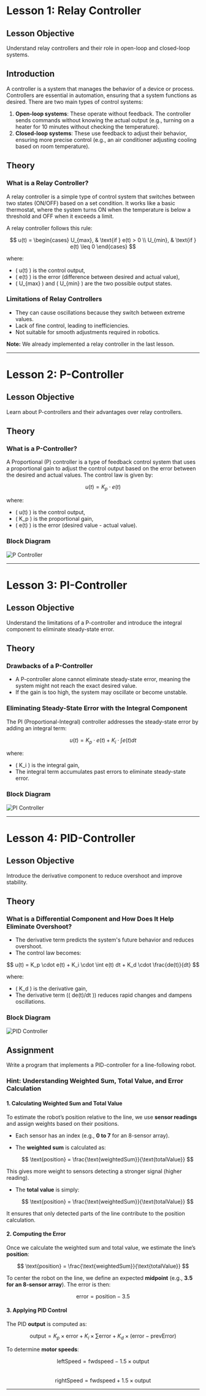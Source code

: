 
# Lesson 1: Relay Controller

## Lesson Objective
Understand relay controllers and their role in open-loop and closed-loop systems.

## Introduction
A controller is a system that manages the behavior of a device or process. Controllers are essential in automation, ensuring that a system functions as desired. There are two main types of control systems:

1. **Open-loop systems**: These operate without feedback. The controller sends commands without knowing the actual output (e.g., turning on a heater for 10 minutes without checking the temperature).
2. **Closed-loop systems**: These use feedback to adjust their behavior, ensuring more precise control (e.g., an air conditioner adjusting cooling based on room temperature).

## Theory

### What is a Relay Controller?
A relay controller is a simple type of control system that switches between two states (ON/OFF) based on a set condition. It works like a basic thermostat, where the system turns ON when the temperature is below a threshold and OFF when it exceeds a limit.

A relay controller follows this rule:

$$
 u(t) = \begin{cases} 
    U_{max}, & \text{if } e(t) > 0 \\
    U_{min}, & \text{if } e(t) \leq 0 
\end{cases} 
$$

where:
- \( u(t) \) is the control output,
- \( e(t) \) is the error (difference between desired and actual value),
- \( U_{max} \) and \( U_{min} \) are the two possible output states.

### Limitations of Relay Controllers
- They can cause oscillations because they switch between extreme values.
- Lack of fine control, leading to inefficiencies.
- Not suitable for smooth adjustments required in robotics.

**Note:** We already implemented a relay controller in the last lesson.

---

# Lesson 2: P-Controller

## Lesson Objective
Learn about P-controllers and their advantages over relay controllers.

## Theory

### What is a P-Controller?
A Proportional (P) controller is a type of feedback control system that uses a proportional gain to adjust the control output based on the error between the desired and actual values. The control law is given by:

$$
 u(t) = K_p \cdot e(t) 
$$

where:
- \( u(t) \) is the control output,
- \( K_p \) is the proportional gain,
- \( e(t) \) is the error (desired value - actual value).

### Block Diagram
![P Controller](https://github.com/pranavk-2003/line-robot-curriculum/blob/main/images/module_7/p.png)


---

# Lesson 3: PI-Controller

## Lesson Objective
Understand the limitations of a P-controller and introduce the integral component to eliminate steady-state error.

## Theory

### Drawbacks of a P-Controller
- A P-controller alone cannot eliminate steady-state error, meaning the system might not reach the exact desired value.
- If the gain is too high, the system may oscillate or become unstable.

### Eliminating Steady-State Error with the Integral Component
The PI (Proportional-Integral) controller addresses the steady-state error by adding an integral term:

$$
 u(t) = K_p \cdot e(t) + K_i \cdot \int e(t) dt 
$$

where:
- \( K_i \) is the integral gain,
- The integral term accumulates past errors to eliminate steady-state error.

### Block Diagram
![PI Controller](https://github.com/pranavk-2003/line-robot-curriculum/blob/main/images/module_7/pi.png)


---

# Lesson 4: PID-Controller  

## Lesson Objective  
Introduce the derivative component to reduce overshoot and improve stability.  

## Theory  

### What is a Differential Component and How Does It Help Eliminate Overshoot?  
- The derivative term predicts the system's future behavior and reduces overshoot.  
- The control law becomes:  

$$  
 u(t) = K_p \cdot e(t) + K_i \cdot \int e(t) dt + K_d \cdot \frac{de(t)}{dt}  
$$  

where:  
- \( K_d \) is the derivative gain,  
- The derivative term (\( de(t)/dt \)) reduces rapid changes and dampens oscillations.  

### Block Diagram  
![PID Controller](https://github.com/pranavk-2003/line-robot-curriculum/blob/main/images/module_7/pid_f.png)  

## Assignment  
Write a program that implements a PID-controller for a line-following robot.  

### **Hint: Understanding Weighted Sum, Total Value, and Error Calculation**  

#### **1. Calculating Weighted Sum and Total Value**  
To estimate the robot’s position relative to the line, we use **sensor readings** and assign weights based on their positions.  

- Each sensor has an index (e.g., **0 to 7** for an 8-sensor array).  
- The **weighted sum** is calculated as:  

  $$  
  \text{position} = \frac{\text{weightedSum}}{\text{totalValue}}  
  $$ 

This gives more weight to sensors detecting a stronger signal (higher reading).  

- The **total value** is simply:  

  $$  
  \text{position} = \frac{\text{weightedSum}}{\text{totalValue}}  
  $$
  
It ensures that only detected parts of the line contribute to the position calculation.  

#### **2. Computing the Error**  
Once we calculate the weighted sum and total value, we estimate the line’s **position**:  

  $$  
  \text{position} = \frac{\text{weightedSum}}{\text{totalValue}}  
  $$  

To center the robot on the line, we define an expected **midpoint** (e.g., **3.5 for an 8-sensor array**). The error is then:  

  $$  
  \text{error} = \text{position} - 3.5  
  $$  

#### **3. Applying PID Control**  
The PID **output** is computed as:  

  $$  
  \text{output} = K_p \times \text{error} + K_i \times \sum \text{error} + K_d \times (\text{error} - \text{prevError})  
  $$  

To determine **motor speeds**:  

  $$  
  \text{leftSpeed} = \text{fwdspeed} - 1.5 \times \text{output}  
  $$  
  $$  
  \text{rightSpeed} = \text{fwdspeed} + 1.5 \times \text{output}  
  $$  

---

